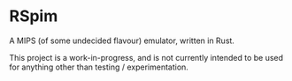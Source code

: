 # RSpim

A MIPS (of some undecided flavour) emulator, written in Rust.

This project is a work-in-progress, and is not currently intended to be used for anything other than testing / experimentation.
